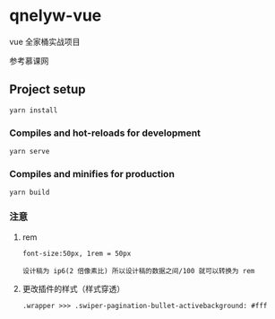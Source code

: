 # qnelyw-vue

vue 全家桶实战项目

参考慕课网

## Project setup

```
yarn install
```

### Compiles and hot-reloads for development

```
yarn serve
```

### Compiles and minifies for production

```
yarn build
```

### 注意

1.  rem

        font-size:50px, 1rem = 50px

        设计稿为 ip6(2 倍像素比) 所以设计稿的数据之间/100 就可以转换为 rem

2.  更改插件的样式（样式穿透）

    `.wrapper >>> .swiper-pagination-bullet-activebackground: #fff`
